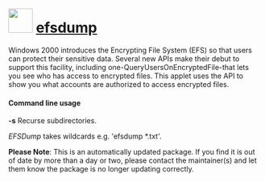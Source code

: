 ﻿# <img src="https://cdn.jsdelivr.net/gh/mkevenaar/chocolatey-packages@4c553d8238d35a85ee9dea4b70bfec7950826f14/icons/efsdump.png" width="48" height="48"/> [efsdump](https://community.chocolatey.org/packages/efsdump)


Windows 2000 introduces the Encrypting File System (EFS) so that users can protect their sensitive data. Several new APIs make their debut to support this facility, including one-QueryUsersOnEncryptedFile-that lets you see who has access to encrypted files. This applet uses the API to show you what accounts are authorized to access encrypted files.

#### Command line usage

__-s__    Recurse subdirectories.

_EFSDump_ takes wildcards e.g. 'efsdump *.txt'.

**Please Note**: This is an automatically updated package. If you find it is
out of date by more than a day or two, please contact the maintainer(s) and
let them know the package is no longer updating correctly.
